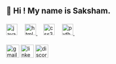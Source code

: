 <h2 align="left">👋 Hi ! My name is Saksham.</h2>

###

<div align="left">
  <img src="https://cdn.jsdelivr.net/gh/devicons/devicon/icons/javascript/javascript-original.svg" height="30" alt="javascript logo"  />
  <img width="12" />
  <a href="https://www.linkedin.com/in/sakshamnamdeo/details/certifications/1730731732770/single-media-viewer/?profileId=ACoAAEnEXNIBxp3QixR6cB-aLk8NdF_DTQFtQSQ"><img src="https://cdn.jsdelivr.net/gh/devicons/devicon/icons/html5/html5-original.svg" height="30" alt="html5 logo"/>
  <img width="12" /></a>
  <a href="https://www.linkedin.com/in/sakshamnamdeo/details/certifications/1733595305397/single-media-viewer/?profileId=ACoAAEnEXNIBxp3QixR6cB-aLk8NdF_DTQFtQSQ"><img src="https://cdn.jsdelivr.net/gh/devicons/devicon/icons/css3/css3-original.svg" height="30" alt="css3 logo"/></a>
  <img width="12" />
  <a href="https://www.linkedin.com/in/sakshamnamdeo/details/certifications/1729014781840/single-media-viewer/?profileId=ACoAAEnEXNIBxp3QixR6cB-aLk8NdF_DTQFtQSQ"><img src="https://cdn.jsdelivr.net/gh/devicons/devicon/icons/python/python-original.svg" height="30" alt="python logo"/>
  <img width="12" /></a>
</div>

###

<div align="left">
  <a href="https://mail.google.com/mail/?view=cm&fs=1&to=7sakshamnamdeo@gmail.com" target="_blank"><img src="https://img.shields.io/static/v1?message=Gmail&logo=gmail&label=&color=D14836&logoColor=white&labelColor=&style=for-the-badge" height="35" alt="gmail logo"/></a>
  <a href="https://www.linkedin.com/in/sakshamnamdeo/" target="_blank"><img src="https://img.shields.io/static/v1?message=LinkedIn&logo=linkedin&label=&color=0077B5&logoColor=white&labelColor=&style=for-the-badge" height="35" alt="linkedin logo"/></a>
  <a href="http://discordapp.com/users/1129804953632907305" target="_blank"><img src="https://img.shields.io/static/v1?message=Discord&logo=discord&label=&color=7289DA&logoColor=white&labelColor=&style=for-the-badge" height="35" alt="discord logo"  /></a>
</div>

###

<img href="https://i.giphy.com/media/v1.Y2lkPTc5MGI3NjExbW04ZzNvcHVsMGJpcWNpZm91cXA2YXY0OG5sdXp5ajUwYTJmeGd2diZlcD12MV9pbnRlcm5hbF9naWZfYnlfaWQmY3Q9Zw/nqkYdRACwlr7R97xPP/giphy.gif">

